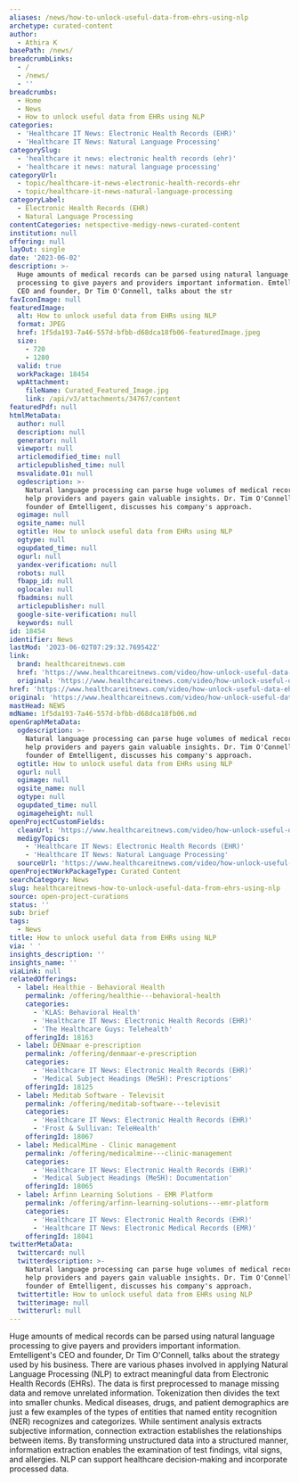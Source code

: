 ```yaml
---
aliases: /news/how-to-unlock-useful-data-from-ehrs-using-nlp
archetype: curated-content
author:
  - Athira K
basePath: /news/
breadcrumbLinks:
  - /
  - /news/
  - ''
breadcrumbs:
  - Home
  - News
  - How to unlock useful data from EHRs using NLP
categories:
  - 'Healthcare IT News: Electronic Health Records (EHR)'
  - 'Healthcare IT News: Natural Language Processing'
categorySlug:
  - 'healthcare it news: electronic health records (ehr)'
  - 'healthcare it news: natural language processing'
categoryUrl:
  - topic/healthcare-it-news-electronic-health-records-ehr
  - topic/healthcare-it-news-natural-language-processing
categoryLabel:
  - Electronic Health Records (EHR)
  - Natural Language Processing
contentCategories: netspective-medigy-news-curated-content
institution: null
offering: null
layOut: single
date: '2023-06-02'
description: >-
  Huge amounts of medical records can be parsed using natural language
  processing to give payers and providers important information. Emtelligent's
  CEO and founder, Dr Tim O'Connell, talks about the str
favIconImage: null
featuredImage:
  alt: How to unlock useful data from EHRs using NLP
  format: JPEG
  href: 1f5da193-7a46-557d-bfbb-d68dca18fb06-featuredImage.jpeg
  size:
    - 720
    - 1280
  valid: true
  workPackage: 18454
  wpAttachment:
    fileName: Curated_Featured_Image.jpg
    link: /api/v3/attachments/34767/content
featuredPdf: null
htmlMetaData:
  author: null
  description: null
  generator: null
  viewport: null
  articlemodified_time: null
  articlepublished_time: null
  msvalidate.01: null
  ogdescription: >-
    Natural language processing can parse huge volumes of medical records to
    help providers and payers gain valuable insights. Dr. Tim O'Connell, CEO and
    founder of Emtelligent, discusses his company's approach.
  ogimage: null
  ogsite_name: null
  ogtitle: How to unlock useful data from EHRs using NLP
  ogtype: null
  ogupdated_time: null
  ogurl: null
  yandex-verification: null
  robots: null
  fbapp_id: null
  oglocale: null
  fbadmins: null
  articlepublisher: null
  google-site-verification: null
  keywords: null
id: 18454
identifier: News
lastMod: '2023-06-02T07:29:32.769542Z'
link:
  brand: healthcareitnews.com
  href: 'https://www.healthcareitnews.com/video/how-unlock-useful-data-ehrs-using-nlp'
  original: 'https://www.healthcareitnews.com/video/how-unlock-useful-data-ehrs-using-nlp'
href: 'https://www.healthcareitnews.com/video/how-unlock-useful-data-ehrs-using-nlp'
original: 'https://www.healthcareitnews.com/video/how-unlock-useful-data-ehrs-using-nlp'
mastHead: NEWS
mdName: 1f5da193-7a46-557d-bfbb-d68dca18fb06.md
openGraphMetaData:
  ogdescription: >-
    Natural language processing can parse huge volumes of medical records to
    help providers and payers gain valuable insights. Dr. Tim O'Connell, CEO and
    founder of Emtelligent, discusses his company's approach.
  ogtitle: How to unlock useful data from EHRs using NLP
  ogurl: null
  ogimage: null
  ogsite_name: null
  ogtype: null
  ogupdated_time: null
  ogimageheight: null
openProjectCustomFields:
  cleanUrl: 'https://www.healthcareitnews.com/video/how-unlock-useful-data-ehrs-using-nlp'
  medigyTopics:
    - 'Healthcare IT News: Electronic Health Records (EHR)'
    - 'Healthcare IT News: Natural Language Processing'
  sourceUrl: 'https://www.healthcareitnews.com/video/how-unlock-useful-data-ehrs-using-nlp'
openProjectWorkPackageType: Curated Content
searchCategory: News
slug: healthcareitnews-how-to-unlock-useful-data-from-ehrs-using-nlp
source: open-project-curations
status: ''
sub: brief
tags:
  - News
title: How to unlock useful data from EHRs using NLP
via: ' '
insights_description: ''
insights_name: ''
viaLink: null
relatedOfferings:
  - label: Healthie - Behavioral Health
    permalink: /offering/healthie---behavioral-health
    categories:
      - 'KLAS: Behavioral Health'
      - 'Healthcare IT News: Electronic Health Records (EHR)'
      - 'The Healthcare Guys: Telehealth'
    offeringId: 18163
  - label: DENmaar e-prescription
    permalink: /offering/denmaar-e-prescription
    categories:
      - 'Healthcare IT News: Electronic Health Records (EHR)'
      - 'Medical Subject Headings (MeSH): Prescriptions'
    offeringId: 18125
  - label: Meditab Software - Televisit
    permalink: /offering/meditab-software---televisit
    categories:
      - 'Healthcare IT News: Electronic Health Records (EHR)'
      - 'Frost & Sullivan: TeleHealth'
    offeringId: 18067
  - label: MedicalMine - Clinic management
    permalink: /offering/medicalmine---clinic-management
    categories:
      - 'Healthcare IT News: Electronic Health Records (EHR)'
      - 'Medical Subject Headings (MeSH): Documentation'
    offeringId: 18065
  - label: Arfinn Learning Solutions - EMR Platform
    permalink: /offering/arfinn-learning-solutions---emr-platform
    categories:
      - 'Healthcare IT News: Electronic Health Records (EHR)'
      - 'Healthcare IT News: Electronic Medical Records (EMR)'
    offeringId: 18041
twitterMetaData:
  twittercard: null
  twitterdescription: >-
    Natural language processing can parse huge volumes of medical records to
    help providers and payers gain valuable insights. Dr. Tim O'Connell, CEO and
    founder of Emtelligent, discusses his company's approach.
  twittertitle: How to unlock useful data from EHRs using NLP
  twitterimage: null
  twitterurl: null
---
```

<p>Huge amounts of medical records can be parsed using natural language processing to give payers and providers important information. Emtelligent's CEO and founder, Dr Tim O'Connell, talks about the strategy used by his business. There are various phases involved in applying Natural Language Processing (NLP) to extract meaningful data from Electronic Health Records (EHRs). The data is first preprocessed to manage missing data and remove unrelated information. Tokenization then divides the text into smaller chunks. Medical diseases, drugs, and patient demographics are just a few examples of the types of entities that named entity recognition (NER) recognizes and categorizes. While sentiment analysis extracts subjective information, connection extraction establishes the relationships between items. By transforming unstructured data into a structured manner, information extraction enables the examination of test findings, vital signs, and allergies. NLP can support healthcare decision-making and incorporate processed data.</p>